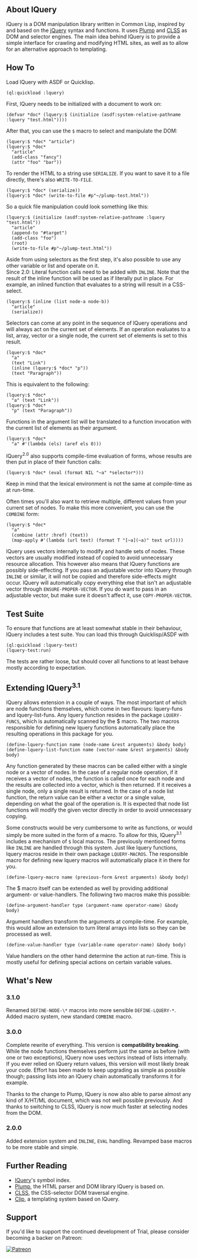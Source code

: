 About lQuery
------------
lQuery is a DOM manipulation library written in Common Lisp, inspired by and based on the [jQuery](http://jquery.com/) syntax and functions. It uses [Plump](http://shinmera.github.io/plump) and [CLSS](http://shinmera.github.io/CLSS/) as DOM and selector engines. The main idea behind lQuery is to provide a simple interface for crawling and modifying HTML sites, as well as to allow for an alternative approach to templating.

How To
------
Load lQuery with ASDF or Quicklisp.

    (ql:quickload :lquery)

First, lQuery needs to be initialized with a document to work on:

    (defvar *doc* (lquery:$ (initialize (asdf:system-relative-pathname :lquery "test.html"))))

After that, you can use the `$` macro to select and manipulate the DOM:

    (lquery:$ *doc* "article")
    (lquery:$ *doc* 
      "article"
      (add-class "fancy")
      (attr "foo" "bar"))
      
To render the HTML to a string use `SERIALIZE`. If you want to save it to a file directly, there's also `WRITE-TO-FILE`.

    (lquery:$ *doc* (serialize))
    (lquery:$ *doc* (write-to-file #p"~/plump-test.html"))

So a quick file manipulation could look something like this:

    (lquery:$ (initialize (asdf:system-relative-pathname :lquery "test.html"))
      "article"
      (append-to "#target")
      (add-class "foo")
      (root)
      (write-to-file #p"~/plump-test.html"))
    
Aside from using selectors as the first step, it's also possible to use any other variable or list and operate on it. <br />
Since 2.0: Literal function calls need to be added with `INLINE`.
Note that the result of the inline function will be used as if literally put in place. For example, an inlined function that evaluates
to a string will result in a CSS-select.

    (lquery:$ (inline (list node-a node-b))
      "article"
      (serialize))
    
Selectors can come at any point in the sequence of lQuery operations and will always act on the current set of elements.
If an operation evaluates to a list, array, vector or a single node, the current set of elements is set to this result.

    (lquery:$ *doc*
      "a"
      (text "Link")
      (inline (lquery:$ *doc* "p"))
      (text "Paragraph"))

This is equivalent to the following:

    (lquery:$ *doc*
      "a" (text "Link"))
    (lquery:$ *doc*
      "p" (text "Paragraph"))

Functions in the argument list will be translated to a function invocation with the current list of elements as their argument.

    (lquery:$ *doc*
      "a" #'(lambda (els) (aref els 0)))

lQuery<sup>2.0</sup> also supports compile-time evaluation of forms, whose results are then put in place of their function calls:

    (lquery:$ *doc* (eval (format NIL "~a" *selector*)))

Keep in mind that the lexical environment is not the same at compile-time as at run-time.

Often times you'll also want to retrieve multiple, different values from your current set of nodes. To make this more convenient, you can use the `COMBINE` form:

    (lquery:$ *doc*
      "a"
      (combine (attr :href) (text))
      (map-apply #'(lambda (url text) (format T "[~a](~a)" text url))))

lQuery uses vectors internally to modify and handle sets of nodes. These vectors are usually modified instead of copied to avoid unnecessary resource allocation. This however also means that lQuery functions are possibly side-effecting. If you pass an adjustable vector into lQuery through `INLINE` or similar, it will not be copied and therefore side-effects might occur. lQuery will automatically copy everything else that isn't an adjustable vector through `ENSURE-PROPER-VECTOR`. If you do want to pass in an adjustable vector, but make sure it doesn't affect it, use `COPY-PROPER-VECTOR`.

Test Suite
----------
To ensure that functions are at least somewhat stable in their behaviour, lQuery includes a test suite. You can load this through Quicklisp/ASDF with

    (ql:quickload :lquery-test)
    (lquery-test:run)

The tests are rather loose, but should cover all functions to at least behave mostly according to expectation.

Extending lQuery<sup>3.1</sup>
----------------
lQuery allows extension in a couple of ways. The most important of which are node functions themselves, which come in two flavours: lquery-funs and lquery-list-funs.
Any lquery function resides in the package `LQUERY-FUNCS`, which is automatically scanned by the $ macro. The two macros responsible for defining new lquery functions automatically place the resulting operations in this package for you.

    (define-lquery-function name (node-name &rest arguments) &body body)
    (define-lquery-list-function name (vector-name &rest arguments) &body body)

Any function generated by these macros can be called either with a single node or a vector of nodes. In the case of a regular node operation, if it receives a vector of nodes, the function is called once for each node and the results are collected into a vector, which is then returned. If it receives a single node, only a single result is returned. In the case of a node list function, the return value can be either a vector or a single value, depending on what the goal of the operation is. It is expected that node list functions will modify the given vector directly in order to avoid unnecessary copying.

Some constructs would be very cumbersome to write as functions, or would simply be more suited in the form of a macro. To allow for this, lQuery<sup>3.1</sup> includes a mechanism of `$` local macros. The previously mentioned forms like `INLINE` are handled through this system. Just like lquery functions, lquery macros reside in their own package `LQUERY-MACROS`. The responsible macro for defining new lquery macros will automatically place it in there for you.

    (define-lquery-macro name (previous-form &rest arguments) &body body)

The $ macro itself can be extended as well by providing additional argument- or value-handlers. The following two macros make this possible:

    (define-argument-handler type (argument-name operator-name) &body body)

Argument handlers transform the arguments at compile-time. For example, this would allow an extension to turn literal arrays into lists so they can be processed as well.

    (define-value-handler type (variable-name operator-name) &body body)

Value handlers on the other hand determine the action at run-time. This is mostly useful for defining special actions on certain variable values.

What's New
----------
### <a name="3.1.0"></a>3.1.0

Renamed `DEFINE-NODE-\*` macros into more sensible `DEFINE-LQUERY-*`.
Added macro system, new standard `COMBINE` macro.

### <a name="3.0.0"></a>3.0.0
Complete rewrite of everything. This version is **compatibility breaking**. While the node functions themselves perform just the same as before (with one or two exceptions), lQuery now uses vectors instead of lists internally. If you ever relied on lQuery return values, this version will most likely break your code. Effort has been made to keep upgrading as simple as possible though; passing lists into an lQuery chain automatically transforms it for example.

Thanks to the change to Plump, lQuery is now also able to parse almost any kind of X/HT/ML document, which was not well possible previously. And thanks to switching to CLSS, lQuery is now much faster at selecting nodes from the DOM.

### <a name="2.0.0"></a>2.0.0
Added extension system and `INLINE`, `EVAL` handling. Revamped base macros to be more stable and simple.

Further Reading
---------------
* [lQuery](https://shinmera.github.io/lquery)'s symbol index.
* [Plump](https://shinmera.github.io/plump), the HTML parser and DOM library lQuery is based on.
* [CLSS](https://shinmera.github.io/CLSS), the CSS-selector DOM traversal engine.
* [Clip](https://shinmera.github.io/clip), a templating system based on lQuery.

## Support
If you'd like to support the continued development of Trial, please consider becoming a backer on Patreon:

<a href="https://patreon.com/shinmera">
  <img alt="Patreon" src="https://filebox.tymoon.eu//file/TWpjeU9RPT0=" />
</a>

